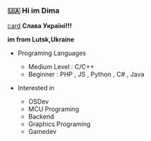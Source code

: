 ### 🇺🇦 Hi im Dima

[card](https://dimutch833.github.io/dimutch833/about.html)
**Слава Україні!!!**

**im from Lutsk,Ukraine** 

- Programing Languages
   * Medium Level : C/C++
   * Beginner : PHP , JS , Python , C# , Java
   
- Interested in
  * OSDev
  * MCU Programing
  * Backend
  * Graphics Programing
  * Gamedev

